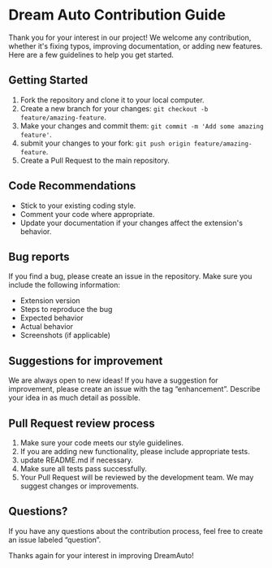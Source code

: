# Dream Auto Contribution Guide

Thank you for your interest in our project! We welcome any contribution, whether it's fixing typos, improving documentation, or adding new features. Here are a few guidelines to help you get started.

## Getting Started

1. Fork the repository and clone it to your local computer.
2. Create a new branch for your changes: `git checkout -b feature/amazing-feature`.
3. Make your changes and commit them: `git commit -m 'Add some amazing feature'`.
4. submit your changes to your fork: `git push origin feature/amazing-feature`.
5. Create a Pull Request to the main repository.

## Code Recommendations

- Stick to your existing coding style.
- Comment your code where appropriate.
- Update your documentation if your changes affect the extension's behavior.

## Bug reports

If you find a bug, please create an issue in the repository. Make sure you include the following information:

- Extension version
- Steps to reproduce the bug
- Expected behavior
- Actual behavior
- Screenshots (if applicable)

## Suggestions for improvement

We are always open to new ideas! If you have a suggestion for improvement, please create an issue with the tag “enhancement”. Describe your idea in as much detail as possible.

## Pull Request review process

1. Make sure your code meets our style guidelines.
2. If you are adding new functionality, please include appropriate tests.
3. update README.md if necessary.
4. Make sure all tests pass successfully.
5. Your Pull Request will be reviewed by the development team. We may suggest changes or improvements.

## Questions?

If you have any questions about the contribution process, feel free to create an issue labeled “question”.

Thanks again for your interest in improving DreamAuto!
